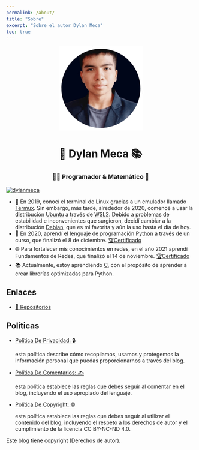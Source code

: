 ```yaml
---
permalink: /about/
title: "Sobre"
excerpt: "Sobre el autor Dylan Meca"
toc: true
---
```


<div style="text-align: center;">
     <img src="/assets/img/avatar-dylan.png" width="225px" height="225px">
     <h1>🚀 Dylan Meca 📚</h1>
     <h3>👨‍💻 Programador & Matemático 🔧</h3>
</div>

<div style="text-align: left;">
    <a href="https://github.com/ryo-ma/github-profile-trophy" target="_blank">
        <img src="https://github-profile-trophy.vercel.app/?username=dylanmeca&theme=tokyonight" alt="dylanmeca" style="max-width: 100%;">
    </a>
</div>

   - 🐧 En 2019, conocí el terminal de Linux gracias a un emulador llamado [Termux](https://termux.dev/en/). Sin embargo, más tarde, alrededor de 2020, comencé a usar la distribución [Ubuntu](https://ubuntu.com/) a través de [WSL2](https://learn.microsoft.com/en-us/windows/wsl/install). Debido a problemas de estabilidad e inconvenientes que surgieron, decidí cambiar a la distribución [Debian](https://www.debian.org/), que es mi favorita y aún la uso hasta el día de hoy.
  - 🐍 En 2020, aprendí el lenguaje de programación [Python](https://www.python.org/) a través de un curso, que finalizó el 8 de diciembre. [🏆Certificado](https://raw.githubusercontent.com/dylanmeca/dylanmeca/master/certificate/python3-certificate.jpg)
  - 🌐 Para fortalecer mis conocimientos en redes, en el año 2021 aprendí Fundamentos de Redes, que finalizó el 14 de noviembre. [🏆Certificado](https://www.udemy.com/certificate/UC-dc5f60cb-435c-4323-a92d-8cc60affc92f/)
  - 📚 Actualmente, estoy aprendiendo [C](https://www.cprogramming.com/), con el propósito de aprender a crear librerías optimizadas para Python.
  
## Enlaces

* [👷 Repositorios](https://github.com/dylanmeca?tab=repositories)
  
## Políticas

<ul>
    <li><a target="_blank" href="{{ 'politica-de-privacidad' | relative_url }}">Política De Privacidad: 🔒 </a></li><p>esta política describe cómo recopilamos, usamos y protegemos la información personal que puedas proporcionarnos a través del blog.</p>
    <li><a target="_blank" href="{{ 'politica-de-comentarios' | relative_url }}">Política De Comentarios: ✍️ </a></li><p>esta política establece las reglas que debes seguir al comentar en el blog, incluyendo el uso apropiado del lenguaje.</p>
    <li><a target="_blank" href="{{ 'politica-de-copyright' | relative_url }}">Política De Copyright: ©️ </a></li><p>esta política establece las reglas que debes seguir al utilizar el contenido del blog, incluyendo el respeto a los derechos de autor y el cumplimiento de la licencia CC BY-NC-ND 4.0.</p>
</ul>

Este blog tiene copyright (Derechos de autor).
